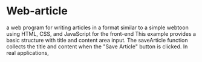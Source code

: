 # Web-article
a web program for writing articles in a format similar to a simple webtoon using HTML, CSS, and JavaScript for the front-end This example provides a basic structure with title and content area input. The saveArticle function collects the title and content when the "Save Article" button is clicked. In real applications,
